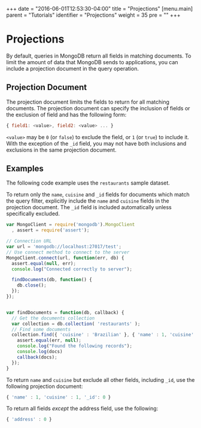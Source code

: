+++
date = "2016-06-01T12:53:30-04:00"
title = "Projections"
[menu.main]
  parent = "Tutorials"
  identifier = "Projections"
  weight = 35
  pre = "<i class='fa'></i>"
+++

# Projections

By default, queries in MongoDB return all fields in matching
documents. To limit the amount of data that MongoDB sends to
applications, you can include a projection document in the query
operation.

## Projection Document

The projection document limits the fields to return for all
matching documents. The projection document can specify the
inclusion of fields or the exclusion of field and has the
following form:

```js
{ field1: <value>, field2: <value> ... }
```

``<value>`` may be ``0`` (or ``false``) to exclude the field, or
``1`` (or ``true``) to include it. With the exception of the ``_id``
field, you may not have both inclusions and exclusions in the same
projection document.

## Examples

The following code example uses the ``restaurants`` sample dataset.

To return only the ``name``, ``cuisine`` and ``_id`` fields for documents
which match the query filter, explicitly include the ``name`` and
``cuisine`` fields in the projection document. The ``_id`` field is
included automatically unless specifically excluded.

```js
var MongoClient = require('mongodb').MongoClient
  , assert = require('assert');

// Connection URL
var url = 'mongodb://localhost:27017/test';
// Use connect method to connect to the server
MongoClient.connect(url, function(err, db) {
  assert.equal(null, err);
  console.log("Connected correctly to server");

  findDocuments(db, function() {
    db.close();
  });  
});


var findDocuments = function(db, callback) {
  // Get the documents collection
  var collection = db.collection( 'restaurants' );
  // Find some documents
  collection.find({ 'cuisine' : 'Brazilian' }, { 'name' : 1, 'cuisine' : 1 }).toArray(function(err, docs) {
    assert.equal(err, null);
    console.log("Found the following records");
    console.log(docs)
    callback(docs);
  });
}
```

To return ``name`` and ``cuisine`` but exclude all other fields,
including ``_id``, use the following projection document:

```js
{ 'name' : 1, 'cuisine' : 1, '_id': 0 }
```

To return all fields *except* the address field, use the following:

```js
{ 'address' : 0 }
```

